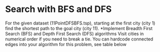 # Search with BFS and DFS
For the given dataset (11PointDFSBFS.tsp), starting at the first city (city 1) find the shortest path to the goal city (city 11). 
*Implement Breadth First Search (BFS) and Depth First Search (DFS) algorithms
Visit cities in numerical order if you need to break a tie. You can hardcode connected edges into your algorithm for this problem, see table below



